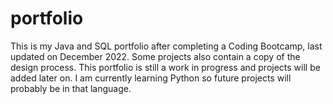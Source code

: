 # portfolio
This is my Java and SQL portfolio after completing a Coding Bootcamp, last updated on December 2022. Some projects also contain a copy of the design process.
This portfolio is still a work in progress and projects will be added later on.
I am currently learning Python so future projects will probably be in that language.
